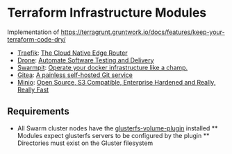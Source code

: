 # Terraform Infrastructure Modules

Implementation of https://terragrunt.gruntwork.io/docs/features/keep-your-terraform-code-dry/

* [Traefik](./traefik/README.md): [The Cloud Native Edge Router](https://containo.us/traefik/)
* [Drone](./drone/README.md): [Automate Software Testing and Delivery](https://drone.io/)
* [Swarmpit](./swarmpit/README.md): [Operate your docker infrastructure like a champ.](https://swarmpit.io)
* [Gitea](./gitea/README.md): [A painless self-hosted Git service](https://gitea.io)
* [Minio](./minio/README.md): [Open Source, S3 Compatible, Enterprise Hardened and Really, Really Fast](https://min.io/)


## Requirements
* All Swarm cluster nodes have the [glusterfs-volume-plugin](https://github.com/trajano/docker-volume-plugins/tree/master/glusterfs-volume-plugin) installed
** Modules expect glusterfs servers to be configured by the plugin
** Directories must exist on the Gluster filesystem
